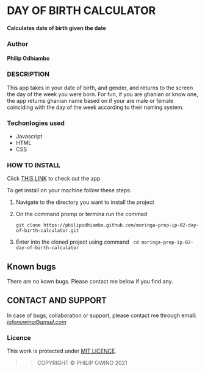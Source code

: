 # DAY OF BIRTH CALCULATOR
#### Calculates date of birth given the date

### Author
#### Philip Odhiambo

### DESCRIPTION
This app takes in your date of birth, and gender, and returns to the screen the day of the week you were born. For fun, if you are ghanian or know one, the app returns ghanian name based on if your are male or female coinciding with the day of the week according to their naming system.

### Techonlogies used

- Javascript
- HTML
- CSS

### HOW TO INSTALL
Click [THIS LINK](https://philipodhiambo.github.io/moringa-prep-ip-02-day-of-birth-calculator/) to check out the app.

To get install on your machine follow these steps:
1. Navigate to the directory you want to install the project
1. On the command promp or termina run the commad

    ```
    git clone https://philipodhiambo.github.com/moringa-prep-ip-02-day-of-birth-calculator.git
    ```
1. Enter into the cloned project using command `` cd moringa-prep-ip-02-day-of-birth-calculator``

## Known bugs

There are no kown bugs. Please contact me below if you find any.

## CONTACT AND SUPPORT
In case of bugs, collaboration or support, please contact me through email: *jofonowino@gmail.com*

### Licence

This work is protected under [MIT LICENCE](LICENCE).

>>COPYRIGHT &copy; PHILIP OWINO 2021




